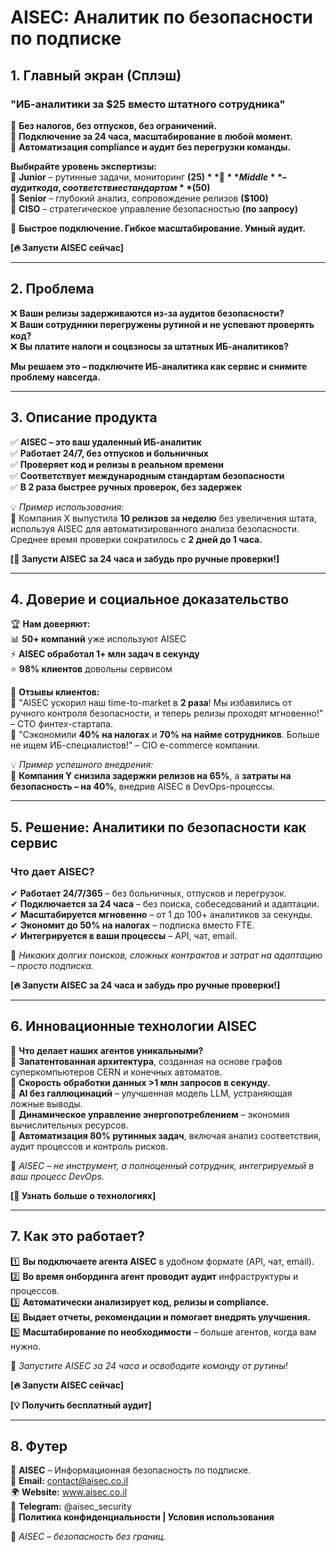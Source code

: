 # AISEC: Аналитик по безопасности по подписке

## 1. Главный экран (Сплэш)
### "ИБ-аналитики за $25 вместо штатного сотрудника"
📌 **Без налогов, без отпусков, без ограничений.**  
📌 **Подключение за 24 часа, масштабирование в любой момент.**  
📌 **Автоматизация compliance и аудит без перегрузки команды.**  

**Выбирайте уровень экспертизы:**  
🔹 **Junior** – рутинные задачи, мониторинг **($25)**  
🔹 **Middle** – аудит кода, соответствие стандартам **($50)**  
🔹 **Senior** – глубокий анализ, сопровождение релизов **($100)**  
🔹 **CISO** – стратегическое управление безопасностью **(по запросу)**  

🚀 **Быстрое подключение. Гибкое масштабирование. Умный аудит.**  

**[🔥 Запусти AISEC сейчас]**

---

## 2. Проблема

❌ **Ваши релизы задерживаются из-за аудитов безопасности?**  
❌ **Ваши сотрудники перегружены рутиной и не успевают проверять код?**  
❌ **Вы платите налоги и соцвзносы за штатных ИБ-аналитиков?**  

**Мы решаем это – подключите ИБ-аналитика как сервис и снимите проблему навсегда.**

---

## 3. Описание продукта

✅ **AISEC – это ваш удаленный ИБ-аналитик**  
✅ **Работает 24/7, без отпусков и больничных**  
✅ **Проверяет код и релизы в реальном времени**  
✅ **Соответствует международным стандартам безопасности**  
✅ **В 2 раза быстрее ручных проверок, без задержек**  

💡 *Пример использования:*  
🔹 Компания X выпустила **10 релизов за неделю** без увеличения штата, используя AISEC для автоматизированного анализа безопасности. Среднее время проверки сократилось с **2 дней до 1 часа.**  

**[🚀 Запусти AISEC за 24 часа и забудь про ручные проверки!]**

---

## 4. Доверие и социальное доказательство

🏆 **Нам доверяют:**  
📊 **50+ компаний** уже используют AISEC  
⚡ **AISEC обработал 1+ млн задач в секунду**  
⭐ **98% клиентов** довольны сервисом  

📢 **Отзывы клиентов:**  
📌 "AISEC ускорил наш time-to-market в **2 раза**! Мы избавились от ручного контроля безопасности, и теперь релизы проходят мгновенно!" – CTO финтех-стартапа.  
📌 "Сэкономили **40% на налогах** и **70% на найме сотрудников**. Больше не ищем ИБ-специалистов!" – CIO e-commerce компании.  

💡 *Пример успешного внедрения:*  
🔹 **Компания Y снизила задержки релизов на 65%**, а **затраты на безопасность – на 40%**, внедрив AISEC в DevOps-процессы.  

---

## 5. Решение: Аналитики по безопасности как сервис

### Что дает AISEC?
✔ **Работает 24/7/365** – без больничных, отпусков и перегрузок.  
✔ **Подключается за 24 часа** – без поиска, собеседований и адаптации.  
✔ **Масштабируется мгновенно** – от 1 до 100+ аналитиков за секунды.  
✔ **Экономит до 50% на налогах** – подписка вместо FTE.  
✔ **Интегрируется в ваши процессы** – API, чат, email.  

🔹 *Никаких долгих поисков, сложных контрактов и затрат на адаптацию – просто подписка.*

**[🔥 Запусти AISEC за 24 часа и забудь про ручные проверки!]**

---

## 6. Инновационные технологии AISEC

🚀 **Что делает наших агентов уникальными?**  
📌 **Запатентованная архитектура**, созданная на основе графов суперкомпьютеров CERN и конечных автоматов.  
📌 **Скорость обработки данных >1 млн запросов в секунду.**  
📌 **AI без галлюцинаций** – улучшенная модель LLM, устраняющая ложные выводы.  
📌 **Динамическое управление энергопотреблением** – экономия вычислительных ресурсов.  
📌 **Автоматизация 80% рутинных задач**, включая анализ соответствия, аудит процессов и контроль рисков.  

🎯 *AISEC – не инструмент, а полноценный сотрудник, интегрируемый в ваш процесс DevOps.*  

**[📖 Узнать больше о технологиях]**

---

## 7. Как это работает?

1️⃣ **Вы подключаете агента AISEC** в удобном формате (API, чат, email).  
2️⃣ **Во время онбординга агент проводит аудит** инфраструктуры и процессов.  
3️⃣ **Автоматически анализирует код, релизы и compliance.**  
4️⃣ **Выдает отчеты, рекомендации и помогает внедрять улучшения.**  
5️⃣ **Масштабирование по необходимости** – больше агентов, когда вам нужно.  

🚀 *Запустите AISEC за 24 часа и освободите команду от рутины!*  

**[🔥 Запусти AISEC сейчас]**

**[💡 Получить бесплатный аудит]**

---

## 8. Футер

📍 **AISEC** – Информационная безопасность по подписке.  
📧 **Email:** contact@aisec.co.il  
🌍 **Website:** www.aisec.co.il  
📱 **Telegram:** @aisec_security  
📜 **Политика конфиденциальности | Условия использования**  

🚀 *AISEC – безопасность без границ.*

